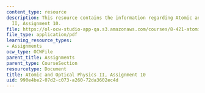 ```yaml
---
content_type: resource
description: This resource contains the information regarding Atomic and Optical Physics
  II, Assignment 10.
file: https://ol-ocw-studio-app-qa.s3.amazonaws.com/courses/8-421-atomic-and-optical-physics-i-spring-2014/990e4be207d2c073a26072da3602ec4d_MIT8_421S14_homeWork10.pdf
file_type: application/pdf
learning_resource_types:
- Assignments
ocw_type: OCWFile
parent_title: Assignments
parent_type: CourseSection
resourcetype: Document
title: Atomic and Optical Physics II, Assignment 10
uid: 990e4be2-07d2-c073-a260-72da3602ec4d
---
```

